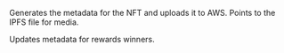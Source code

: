 Generates the metadata for the NFT and uploads it to AWS. Points to the IPFS file for media.

Updates metadata for rewards winners.